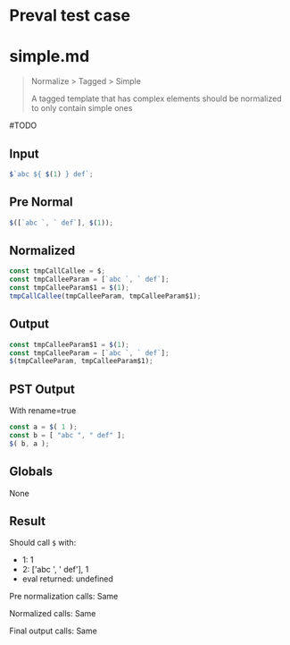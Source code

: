 # Preval test case

# simple.md

> Normalize > Tagged > Simple
>
> A tagged template that has complex elements should be normalized to only contain simple ones

#TODO

## Input

`````js filename=intro
$`abc ${ $(1) } def`;
`````

## Pre Normal


`````js filename=intro
$([`abc `, ` def`], $(1));
`````

## Normalized


`````js filename=intro
const tmpCallCallee = $;
const tmpCalleeParam = [`abc `, ` def`];
const tmpCalleeParam$1 = $(1);
tmpCallCallee(tmpCalleeParam, tmpCalleeParam$1);
`````

## Output


`````js filename=intro
const tmpCalleeParam$1 = $(1);
const tmpCalleeParam = [`abc `, ` def`];
$(tmpCalleeParam, tmpCalleeParam$1);
`````

## PST Output

With rename=true

`````js filename=intro
const a = $( 1 );
const b = [ "abc ", " def" ];
$( b, a );
`````

## Globals

None

## Result

Should call `$` with:
 - 1: 1
 - 2: ['abc ', ' def'], 1
 - eval returned: undefined

Pre normalization calls: Same

Normalized calls: Same

Final output calls: Same
